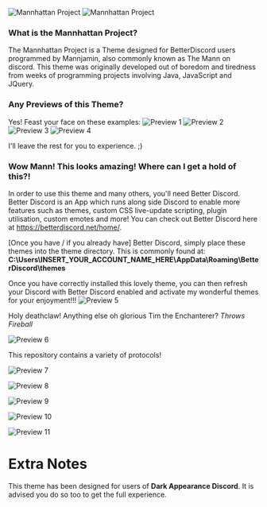 ![Mannhattan Project](https://media.discordapp.net/attachments/334011383140188161/340790307040002058/809a37ab24b4443c547b55de01d952e4.png "Hannhattan Project")
![Mannhattan Project](https://media.discordapp.net/attachments/334011383140188161/340792410382532612/f006c297160c967d33b30051af215c39.png "Hannhattan Project")

### What is the Mannhattan Project?
The Mannhattan Project is a Theme designed for BetterDiscord users programmed by Mannjamin, also commonly known as The Mann on discord. 
This theme was originally developed out of boredom and tiredness from weeks of programming projects involving Java, JavaScript and JQuery.

### Any Previews of this Theme?
Yes!
Feast your face on these examples:
![Preview 1](https://media.discordapp.net/attachments/334011383140188161/340801487200321537/unknown.png?width=1443&height=517 "Preview 1")
![Preview 2](https://media.discordapp.net/attachments/334011383140188161/340799865770737665/unknown.png?width=1443&height=516 "Preview 2")
![Preview 3](https://media.discordapp.net/attachments/334011383140188161/340800608871120896/unknown.png "Preview 3")
![Preview 4](https://media.discordapp.net/attachments/334011383140188161/340800974333673473/unknown.png "Preview 4")

I'll leave the rest for you to experience. ;)

### Wow Mann! This looks amazing! Where can I get a hold of this?!
In order to use this theme and many others, you'll need Better Discord. Better Discord is an App which runs along side Discord to enable more features such as themes, custom CSS live-update scripting, plugin utilisation, custom emotes and more!
You can check out Better Discord here at https://betterdiscord.net/home/.

[Once you have / if you already have] Better Discord, simply place these themes into the theme directory. This is commonly found at:
**C:\Users\INSERT_YOUR_ACCOUNT_NAME_HERE\AppData\Roaming\BetterDiscord\themes**

Once you have correctly installed this lovely theme, you can then refresh your Discord with Better Discord enabled and activate my wonderful themes for your enjoyment!!!
![Preview 5](https://media.discordapp.net/attachments/334011383140188161/340805667549872129/unknown.png "Preview 5")

Holy deathclaw! Anything else oh glorious Tim the Enchanterer?
*Throws Fireball*


![Preview 6](https://media.discordapp.net/attachments/334011383140188161/340812456332886017/e7e358da5904fb50868b37c22a627b4b.png "Preview 6")


This repository contains a variety of protocols!


![Preview 7](https://media.discordapp.net/attachments/334011383140188161/340812863037898762/ebaec038f2ee028c49061978c775fa38.png "Preview 7")


![Preview 8](https://media.discordapp.net/attachments/334011383140188161/340813093665767427/371885a3a408242bdc7a73a12aed9f2e.png "Preview 8")


![Preview 9](https://media.discordapp.net/attachments/334011383140188161/340813297429250048/31975ab586784be3d262ba2bdade7dd7.png "Preview 9")


![Preview 10](https://cdn.discordapp.com/attachments/334011383140188161/340815009024049163/36c7eca9ee886555dabfa118514b39be.png "Preview 10")

![Preview 11](https://cdn.discordapp.com/attachments/334011383140188161/340815971205906434/fc3544284db62854e62a9cc5cd61b649.png "Preview 11")

# Extra Notes
This theme has been designed for users of **Dark Appearance Discord**. It is advised you do so too to get the full experience.
